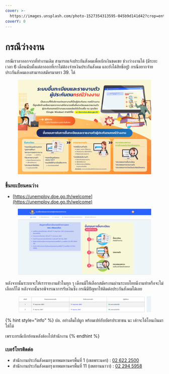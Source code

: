 ```yaml
---
cover: >-
  https://images.unsplash.com/photo-1527354313595-045b9d141d42?crop=entropy&cs=srgb&fm=jpg&ixid=M3wxOTcwMjR8MHwxfHNlYXJjaHw5fHx1bmVtcGxveW1lbnR8ZW58MHx8fHwxNzIxODA2MDA2fDA&ixlib=rb-4.0.3&q=85
coverY: 0
---
```


# กรณีว่างงาน

กรณีเราลาออกจากที่ทำงานเดิม สามารถแจ้งประกันสังคมเพื่อเบิกเงินชดเชย ช่วงว่างงานได้ (มีระยะเวลา 6 เดือนนับตั้งแต่ลาออกที่เราไม่ต้องจ่ายเงินประกันสังคม และยังได้สิทธิ์อยู่) กรณีอยากจ่ายประกันสังคมเองสามารถสมัครมาตรา 39. ได้

<figure><img src="../.gitbook/assets/image (4).png" alt=""><figcaption></figcaption></figure>

### ขึ้นทะเบียนคนว่าง

* [https://unemploy.doe.go.th/welcome](https://unemploy.doe.go.th/welcome)

<figure><img src="../.gitbook/assets/image (1).png" alt=""><figcaption></figcaption></figure>

หลังจากนั้นระบบจะให้เรารายงานตัวในทุก ๆ  เดือนมีให้เลือกสมัครงานผ่านระบบไทยมีงานทำหรือจะไม่เลือกก็ได้ หลังจากนั้นรอพิจารณาการรับเงินซึ่ง กรณีมีปัญหาให้ติดต่อประกันสังคมได้เลย

<figure><img src="../.gitbook/assets/image (5).png" alt=""><figcaption></figcaption></figure>

{% hint style="info" %}
ปล. อย่างลืมไปผูก พร้อมเปย์กับบัตรประชาชน นะ เค้าจะได้โอนเงินมาให้ได้

เพราะกรณีเบิกย้อนหลังต้องไปสำนักงาน
{% endhint %}

### เบอร์โทรติดต่อ

* สำนักงานประกันสังคมกรุงเทพมหานครพื้นที่ 1 (เขตพระนคร)  :  [02 622 2500](https://www.google.com/search?q=%E0%B8%9B%E0%B8%A3%E0%B8%B0%E0%B8%81%E0%B8%B1%E0%B8%99%E0%B8%AA%E0%B8%B1%E0%B8%87%E0%B8%84%E0%B8%A1%E0%B9%80%E0%B8%82%E0%B8%95+1\&oq=%E0%B8%9B%E0%B8%A3%E0%B8%B0%E0%B8%81%E0%B8%B1%E0%B8%99%E0%B8%AA%E0%B8%B1%E0%B8%87%E0%B8%84%E0%B8%A1%E0%B9%80%E0%B8%82%E0%B8%95+1\&gs\_lcrp=EgZjaHJvbWUyBggAEEUYOTIGCAEQRRg7MgYIAhAuGEDSAQgxNjAyajBqMagCALACAA\&sourceid=chrome\&ie=UTF-8)
* สำนักงานประกันสังคมกรุงเทพมหานครพื้นที่ 11 (เขตยานนาวา) :  [02 294 5958](https://www.google.com/search?q=%E0%B8%9B%E0%B8%A3%E0%B8%B0%E0%B8%81%E0%B8%B1%E0%B8%99%E0%B8%AA%E0%B8%B1%E0%B8%87%E0%B8%84%E0%B8%A1%E0%B9%80%E0%B8%82%E0%B8%95+11\&sca\_esv=a33f8b19535b5cf8\&sxsrf=ADLYWIJvfn5Qt8Z\_sBXUWtaAWFvTpZoDBA%3A1721801836576\&ei=bJygZs3UIrut4-EP5qyrmAk\&ved=0ahUKEwjNut7Wg7-HAxW71jgGHWbWCpMQ4dUDCA8\&uact=5\&oq=%E0%B8%9B%E0%B8%A3%E0%B8%B0%E0%B8%81%E0%B8%B1%E0%B8%99%E0%B8%AA%E0%B8%B1%E0%B8%87%E0%B8%84%E0%B8%A1%E0%B9%80%E0%B8%82%E0%B8%95+11\&gs\_lp=Egxnd3Mtd2l6LXNlcnAiLeC4m-C4o-C4sOC4geC4seC4meC4quC4seC4h-C4hOC4oeC5gOC4guC4lSAxMTIKECMYgAQYJxiKBTIOEC4YgAQYxwEYjgUYrwEyAhAmMgIQJjIIEAAYgAQYogQyHRAuGIAEGMcBGI4FGK8BGJcFGNwEGN4EGOAE2AEBSPcPUJkCWLMNcAJ4AZABAJgBbKABxAGqAQMxLjG4AQPIAQD4AQL4AQGYAgSgAvUBwgIKEAAYsAMY1gQYR8ICBRAuGIAEwgIFEAAYgASYAwCIBgGQBgi6BgYIARABGBSSBwMyLjKgB\_we\&sclient=gws-wiz-serp)
